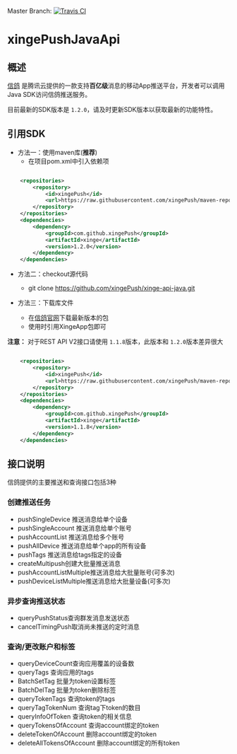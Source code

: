Master Branch: [![Travis CI](https://travis-ci.org/xingePush/xinge-api-java.svg?branch=master)](https://travis-ci.org/xingePush/xinge-api-java)

# xingePushJavaApi
## 概述
[信鸽](http://xg.qq.com) 是腾讯云提供的一款支持**百亿级**消息的移动App推送平台，开发者可以调用Java SDK访问信鸽推送服务。

目前最新的SDK版本是 `1.2.0`，请及时更新SDK版本以获取最新的功能特性。

## 引用SDK
- 方法一：使用maven库(**推荐**)
    - 在项目pom.xml中引入依赖项
    
```xml

	<repositories>
		<repository>
			<id>xingePush</id>
			<url>https://raw.githubusercontent.com/xingePush/maven-repository/release/</url>
		</repository>
	</repositories>
	<dependencies>
		<dependency>
			<groupId>com.github.xingePush</groupId>
			<artifactId>xinge</artifactId>
			<version>1.2.0</version>
		</dependency>
	</dependencies>
```
- 方法二：checkout源代码
    - git clone https://github.com/xingePush/xinge-api-java.git
 
- 方法三：下载库文件
    - 在[信鸽官网](http://xg.qq.com/xg/ctr_index/download)下载最新版本的包
    - 使用时引用XingeApp包即可
    
**注意：**     对于REST API V2接口请使用 `1.1.8`版本，此版本和 `1.2.0`版本差异很大

```xml

	<repositories>
		<repository>
			<id>xingePush</id>
			<url>https://raw.githubusercontent.com/xingePush/maven-repository/release/</url>
		</repository>
	</repositories>
	<dependencies>
		<dependency>
			<groupId>com.github.xingePush</groupId>
			<artifactId>xinge</artifactId>
			<version>1.1.8</version>
		</dependency>
	</dependencies>
```

## 接口说明
信鸽提供的主要推送和查询接口包括3种

### 创建推送任务
- pushSingleDevice 推送消息给单个设备
- pushSingleAccount 推送消息给单个账号
- pushAccountList 推送消息给多个账号
- pushAllDevice 推送消息给单个app的所有设备
- pushTags 推送消息给tags指定的设备
- createMultipush创建大批量推送消息
- pushAccountListMultiple推送消息给大批量账号(可多次)
- pushDeviceListMultiple推送消息给大批量设备(可多次)

### 异步查询推送状态
- queryPushStatus查询群发消息发送状态
- cancelTimingPush取消尚未推送的定时消息

### 查询/更改账户和标签
- queryDeviceCount查询应用覆盖的设备数
- queryTags 查询应用的tags
- BatchSetTag 批量为token设置标签
- BatchDelTag 批量为token删除标签
- queryTokenTags 查询token的tags
- queryTagTokenNum 查询tag下token的数目
- queryInfoOfToken 查询token的相关信息
- queryTokensOfAccount 查询account绑定的token
- deleteTokenOfAccount 删除account绑定的token
- deleteAllTokensOfAccount 删除account绑定的所有token
